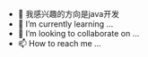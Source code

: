 - 👀 我感兴趣的方向是java开发
- 🌱 I’m currently learning ...
- 💞️ I’m looking to collaborate on ...
- 📫 How to reach me ...

<!---
wendongchao/wendongchao is a ✨ special ✨ repository because its `README.md` (this file) appears on your GitHub profile.
You can click the Preview link to take a look at your changes.
--->
